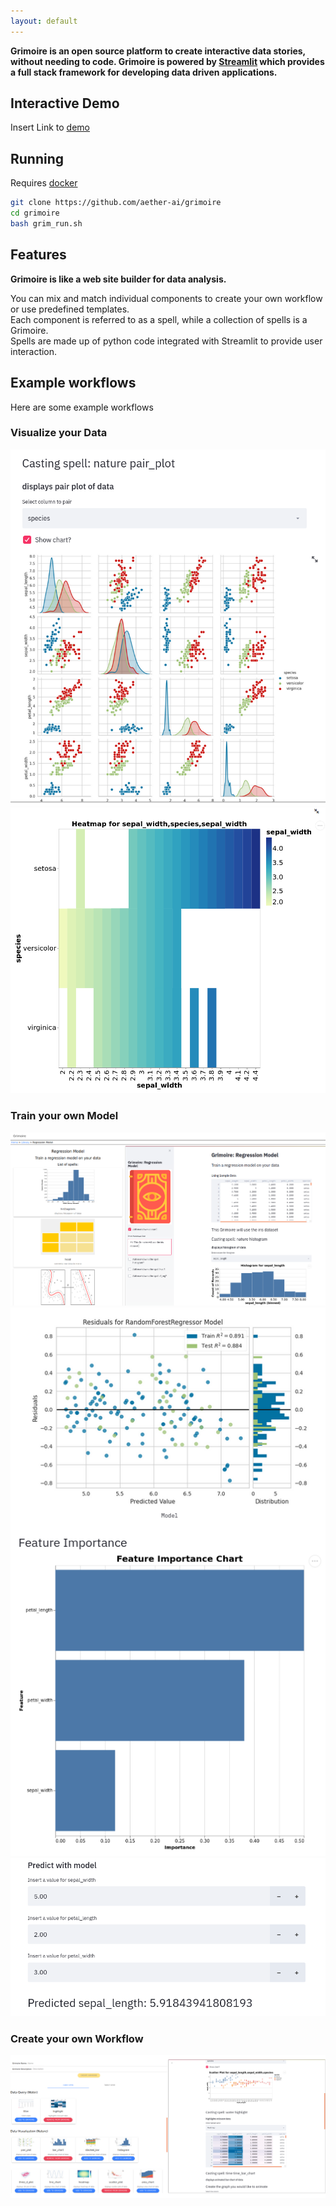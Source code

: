 ```yaml
---
layout: default
---
```


**Grimoire is an open source platform to create interactive data stories, without needing to code.
Grimoire is powered by [Streamlit](https://www.streamlit.io/) which provides a full stack framework for developing data driven applications.**

## Interactive Demo
Insert Link to [demo](http://3.95.182.1:9005/home)


## Running
Requires [docker](https://www.docker.com/)

```bash
git clone https://github.com/aether-ai/grimoire
cd grimoire
bash grim_run.sh
```

## Features 

**Grimoire is like a web site builder for data analysis.**

You can mix and match individual components to create your own workflow or use predefined templates.     
Each component is referred to as a spell, while a collection of spells is a Grimoire.    
Spells are made up of python code integrated with Streamlit to provide user interaction.  

## Example workflows
Here are some example workflows

### Visualize your Data
![Pair plot](images/viz1.png "Pair plot")
![Heatmap](images/viz2.png "Heatmap")

### Train your own Model
![View data](images/model-train1.png "View data")
![Train model](images/model-train2.png "Train Model")
![Predict with Model](images/model-train3.png "Predict with Model")

### Create your own Workflow
![Create workflow](images/create1.png "Create workflow")
